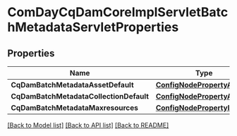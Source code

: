 # ComDayCqDamCoreImplServletBatchMetadataServletProperties

## Properties
Name | Type | Description | Notes
------------ | ------------- | ------------- | -------------
**CqDamBatchMetadataAssetDefault** | [**ConfigNodePropertyArray**](configNodePropertyArray.md) |  | [optional] 
**CqDamBatchMetadataCollectionDefault** | [**ConfigNodePropertyArray**](configNodePropertyArray.md) |  | [optional] 
**CqDamBatchMetadataMaxresources** | [**ConfigNodePropertyInteger**](configNodePropertyInteger.md) |  | [optional] 

[[Back to Model list]](../README.md#documentation-for-models) [[Back to API list]](../README.md#documentation-for-api-endpoints) [[Back to README]](../README.md)


